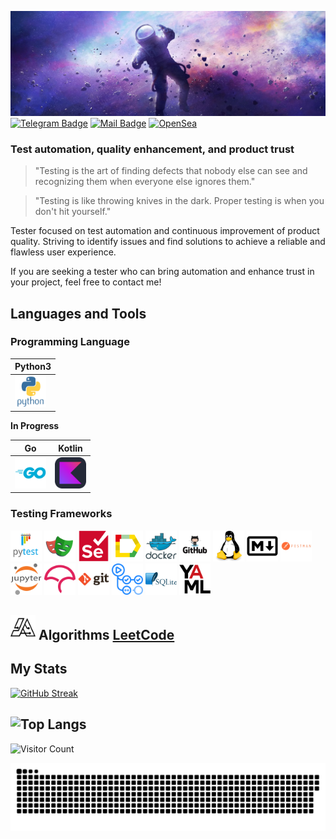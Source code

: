 [![Alexey's GitHub Banner](./assets/1500x500.jpg)]()
[![Telegram Badge](https://img.shields.io/badge/Telegram-2CA5E0?style=for-the-badge&logo=telegram&logoColor=white )](https://t.me/Alexey_Zhikharev)
[![Mail Badge](https://img.shields.io/badge/Gmail-D14836?style=for-the-badge&logo=gmail&logoColor=white)](https://waltafunk@gmail.com)
[![OpenSea](https://img.shields.io/badge/OpenSea-%232081E2.svg?style=for-the-badge&logo=opensea&logoColor=white)](https://opensea.io/WaltaFunk)

### Test automation, quality enhancement, and product trust

> "Testing is the art of finding defects that nobody else can see and recognizing them when everyone else ignores them."

> "Testing is like throwing knives in the dark. Proper testing is when you don't hit yourself."

Tester focused on test automation and continuous improvement of product quality. Striving to identify issues and find solutions to achieve a reliable and flawless user experience.

If you are seeking a tester who can bring automation and enhance trust in your project, feel free to contact me!

[//]: # (## My CV:)

[//]: # ([Link to my CV]&#40;https://resume.io/r/WC2jMOmYm&#41;)

[//]: # ()
[//]: # ([PDF]&#40;./assets/cv.pdf&#41;)

## Languages and Tools

<div>

### Programming Language

| Python3                                                                                                              |
|----------------------------------------------------------------------------------------------------------------------|
| [<img src="icons/python/python-original-wordmark.svg" alt="Python" width="50" height="50">](https://www.python.org/) |

  **In Progress**

| Go      | Kotlin   |
| ------- |  ------- |
| [<img src="icons/Go/go-original-wordmark.svg" alt="Go-line" width="50" height="50">](https://go.dev/) | [<img src="icons/Kotlin/Kotlin-Dark.svg" alt="Kotlin" width="50" height="50">](https://kotlinlang.org/)

### Testing Frameworks


  [<img src="icons/pytest/pytest-original-wordmark.svg" alt="Pytest" width="50" height="50">](https://docs.pytest.org/en/stable/index.html)
  [<img src="icons/playwright/playwright-original.svg" alt="Playwright" width="50" height="50">](https://playwright.dev/python/)
  [<img src="icons/selenium/selenium-original.svg" alt="Selenium" width="50" height="50">](https://www.selenium.dev/)
  [<img src="icons/allure/Allure_Report.svg" alt="Allure-Report" width="50" height="50">](https://allurereport.org/)
  [<img src="icons/docker/docker-original-wordmark.svg" alt="Docker" width="50" height="50">](https://www.docker.com/)
  [<img src="icons/github/ad574c14aa17a899fd3abbf3cbbec62f.png" alt="GitHub" width="50" height="50">](https://github.com/)
  [<img src="icons/linux/linux-original.svg" alt="Linux" width="50" height="50">](https://ubuntu.com/)
  [<img src="icons/markdown/markdown-original.svg" alt="Markdown" width="50" height="50">](https://www.markdownguide.org/basic-syntax/)
  [<img src="icons/postman/postman-original-wordmark.svg" alt="Postman" width="50" height="50">](https://www.postman.com/)
  [<img src="icons/jupiter/jupyter-original-wordmark.svg" alt="Jupiter" width="50" height="50">](https://jupyter.org/)
  [<img src="icons/codecov/codecov-plain.svg" alt="Codecov" width="50" height="50">](https://about.codecov.io/)
  [<img src="icons/Git/git-original-wordmark.svg" alt="Git" width="50" height="50">](https://git-scm.com/)
  [<img src="icons/github-actions/githubactions-original.svg" alt="Github-actions" width="50" height="50">](https://docs.github.com/en/actions)
  [<img src="icons/sqlite/sqlite-original-wordmark.svg" alt="sqlite" width="50" height="50">](https://www.sqlite.org/)
  [<img src="icons/yaml/yaml-original.svg" alt="YAML" width="50" height="50">](https://yaml.org/)

</div>

## <img src="icons/algoritms/thealgorithms.svg" alt="Algoritms" width="40" height="40"> Algorithms [LeetCode](https://leetcode.com/u/waltafunk/)

<!-- ![](https://img.shields.io/badge/Python-14354C?style=for-the-badge&logo=python&logoColor=white)
![](https://img.shields.io/badge/PostgreSQL-316192?style=for-the-badge&logo=postgresql&logoColor=white)
![Docker](https://img.shields.io/badge/docker-%230db7ed.svg?style=for-the-badge&logo=docker&logoColor=white)
![Selenium](https://img.shields.io/badge/-selenium-%43B02A?style=for-the-badge&logo=selenium&logoColor=white)
![Selene](https://img.shields.io/badge/Selene-%43B02A?style=for-the-badge&logo=selene&logoColor=white)
![Jupyter Notebook](https://img.shields.io/badge/Playwright-%23FA0F00.svg?style=for-the-badge&logo=playwright&logoColor=green)
![Git](https://img.shields.io/badge/git-%23F05033.svg?style=for-the-badge&logo=git&logoColor=white)
![Header](https://img.shields.io/badge/DevTools-090909?style=for-the-badge&logo=googlechrome&logoColor=2674f2)
![Jupyter Notebook](https://img.shields.io/badge/jupyter-%23FA0F00.svg?style=for-the-badge&logo=jupyter&logoColor=white)
![HTML5](https://img.shields.io/badge/html5-%23E34F26.svg?style=for-the-badge&logo=html5&logoColor=white)
![CSS3](https://img.shields.io/badge/css3-%231572B6.svg?style=for-the-badge&logo=css3&logoColor=white)
![Markdown](https://img.shields.io/badge/markdown-%23000000.svg?style=for-the-badge&logo=markdown&logoColor=white)
![Golang](https://img.shields.io/badge/golang-%23000000.svg?style=for-the-badge&logo=golang&logoColor=blue) -->
<!--![](https://img.shields.io/badge/gradle-02303A?style=for-the-badge&logo=gradle&logoColor=white) -->
<!--![Kotlin](https://img.shields.io/badge/kotlin-%237F52FF.svg?style=for-the-badge&logo=kotlin&logoColor=white) -->

<!-- ## 💻 IDE:

![](https://img.shields.io/badge/IntelliJ_IDEA-000000.svg?style=for-the-badge&logo=intellij-idea&logoColor=red)
![](https://img.shields.io/badge/PyCharm-000000.svg?&style=for-the-badge&logo=PyCharm&logoColor=green)
![](https://img.shields.io/badge/Visual%20Studio%20Code-000000.svg?style=for-the-badge&logo=visual-studio-code&logoColor=blue)
![](https://img.shields.io/badge/Golang-000000.svg?style=for-the-badge&logo=golang&logoColor=blue) -->

## My Stats

[![GitHub Streak](https://streak-stats.demolab.com/?user=ZhikharevAl&theme=shadow-purple)](https://git.io/streak-stats)

## ![Top Langs](https://github-readme-stats.vercel.app/api/top-langs/?username=ZhikharevAl&layout=compact&bg_color=000000&text_color=FFFFFF)

![Visitor Count](https://visitor-badge.laobi.icu/badge?page_id=ZhikharevAL&style=flat&color=red)

<p align="center">
 <img width="1000" src="assets/github-snake.svg" alt="snake"/>
</p>

